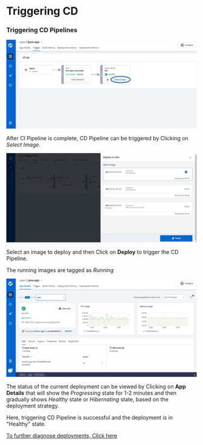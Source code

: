 # Triggering CD

### Triggering CD Pipelines

![](../.gitbook/assets/tri_cd.jpg)

After CI Pipeline is complete, CD Pipeline can be triggered by Clicking on _Select Image_.

![](../.gitbook/assets/cd1.jpg)

Select an image to deploy and then Click on **Deploy** to trigger the CD Pipeline.

The running images are tagged as _Running_

![](../.gitbook/assets/tri_cd5.jpg)

The status of the current deployment can be viewed by Clicking on **App Details** that will show the _Progressing_ state for 1-2 minutes and then gradually shows _Healthy_ state or _Hibernating_ state, based on the deployment strategy.

Here, triggering CD Pipeline is successful and the deployment is in "Healthy" state.

[To further diagnose deployments, Click here](../debugging-deployment-and-monitoring.md)

